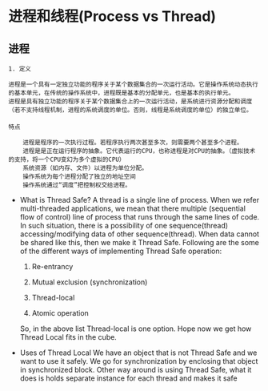 # 进程和线程(Process vs Thread)

## 进程
    1. 定义
    
    进程是一个具有一定独立功能的程序关于某个数据集合的一次运行活动。它是操作系统动态执行的基本单元，在传统的操作系统中，进程既是基本的分配单元，也是基本的执行单元。
    进程是具有独立功能的程序关于某个数据集合上的一次运行活动，是系统进行资源分配和调度（若不支持线程机制，进程的系统调度的单位。否则，线程是系统调度的单位）的独立单位。
    　
    特点
    
        进程是程序的一次执行过程。若程序执行两次甚至多次，则需要两个甚至多个进程。
        进程是是正在运行程序的抽象。它代表运行的CPU，也称进程是对CPU的抽象。（虚拟技术的支持，将一个CPU变幻为多个虚拟的CPU）
        系统资源（如内存、文件）以进程为单位分配。
        操作系统为每个进程分配了独立的地址空间
        操作系统通过“调度”把控制权交给进程。
    
- What is Thread Safe?
    A thread is a single line of process. When we refer multi-threaded applications, we mean that there multiple (sequential flow of control) line of process that runs through the same lines of code. In such situation, there is a possibility of one sequence(thread) accessing/modifying data of other sequence(thread). When data cannot be shared like this, then we make it Thread Safe. Following are the some of the different ways of implementing Thread Safe operation:
    
    1. Re-entrancy
    
    1. Mutual exclusion (synchronization)
    
    1. Thread-local
    
    1. Atomic operation
    
    So, in the above list Thread-local is one option. Hope now we get how Thread Local fits in the cube.
- Uses of Thread Local
    We have an object that is not Thread Safe and we want to use it safely. We go for synchronization by enclosing that object in synchronized block. Other way around is using Thread Safe, what it does is holds separate instance for each thread and makes it safe
